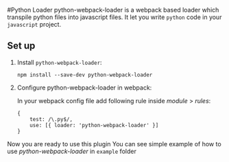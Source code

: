 #Python Loader
python-webpack-loader is a webpack based loader which transpile python files into javascript files.
It let you write `python` code in your `javascript` project.

## Set up
1. Install `python-webpack-loader`:
   ```
   npm install --save-dev python-webpack-loader
   ```
2. Configure python-webpack-loader in webpack:
    
    In your webpack config file add following rule inside *module* > *rules*:
    ```
   {
        test: /\.py$/,
        use: [{ loader: 'python-webpack-loader' }]
   }
   ``` 

Now you are ready to use this plugin
You can see simple example of how to use *python-webpack-loader* in `example` folder 